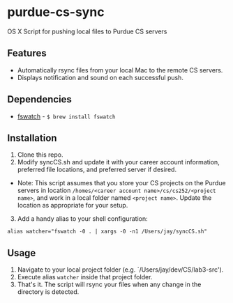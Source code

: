 # purdue-cs-sync
OS X Script for pushing local files to Purdue CS servers

## Features
* Automatically rsync files from your local Mac to the remote CS servers.
* Displays notification and sound on each successful push.

## Dependencies
* [fswatch](https://github.com/emcrisostomo/fswatch) - `$ brew install fswatch`

## Installation
1. Clone this repo.
2. Modify syncCS.sh and update it with your career account information, preferred file locations, and preferred server if desired.
  * Note: This script assumes that you store your CS projects on the Purdue servers in location `/homes/<career account name>/cs/cs252/<project name>`, and work in a local folder named `<project name>`.  Update the location as appropriate for your setup.
  
3. Add a handy alias to your shell configuration:

  `alias watcher="fswatch -0 . | xargs -0 -n1 /Users/jay/syncCS.sh"`
  
## Usage
1. Navigate to your local project folder (e.g. `/Users/jay/dev/CS/lab3-src').
2. Execute alias `watcher` inside that project folder.
3. That's it. The script will rsync your files when any change in the directory is detected.
